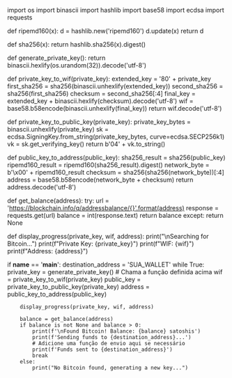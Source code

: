 import os
import binascii
import hashlib
import base58
import ecdsa
import requests

def ripemd160(x):
    d = hashlib.new('ripemd160')
    d.update(x)
    return d

def sha256(x):
    return hashlib.sha256(x).digest()

def generate_private_key():
    return binascii.hexlify(os.urandom(32)).decode('utf-8')

def private_key_to_wif(private_key):
    extended_key = '80' + private_key
    first_sha256 = sha256(binascii.unhexlify(extended_key))
    second_sha256 = sha256(first_sha256)
    checksum = second_sha256[:4]
    final_key = extended_key + binascii.hexlify(checksum).decode('utf-8')
    wif = base58.b58encode(binascii.unhexlify(final_key))
    return wif.decode('utf-8')

def private_key_to_public_key(private_key):
    private_key_bytes = binascii.unhexlify(private_key)
    sk = ecdsa.SigningKey.from_string(private_key_bytes, curve=ecdsa.SECP256k1)
    vk = sk.get_verifying_key()
    return b'04' + vk.to_string()

def public_key_to_address(public_key):
    sha256_result = sha256(public_key)
    ripemd160_result = ripemd160(sha256_result).digest()
    network_byte = b'\x00' + ripemd160_result
    checksum = sha256(sha256(network_byte))[:4]
    address = base58.b58encode(network_byte + checksum)
    return address.decode('utf-8')

def get_balance(address):
    try:
        url = 'https://blockchain.info/q/addressbalance/{}'.format(address)
        response = requests.get(url)
        balance = int(response.text)
        return balance
    except:
        return None

def display_progress(private_key, wif, address):
    print("\nSearching for Bitcoin...")
    print(f"Private Key: {private_key}")
    print(f"WIF: {wif}")
    print(f"Address: {address}")

if __name__ == '__main__':
    destination_address = 'SUA_WALLET'
    while True:
        private_key = generate_private_key()  # Chama a função definida acima
        wif = private_key_to_wif(private_key)
        public_key = private_key_to_public_key(private_key)
        address = public_key_to_address(public_key)

        display_progress(private_key, wif, address)

        balance = get_balance(address)
        if balance is not None and balance > 0:
            print(f'\nFound Bitcoin! Balance: {balance} satoshis')
            print(f'Sending funds to {destination_address}...')
            # Adicione uma função de envio aqui se necessário
            print(f'Funds sent to {destination_address}')
            break
        else:
            print("No Bitcoin found, generating a new key...")
